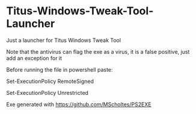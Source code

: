 # Titus-Windows-Tweak-Tool-Launcher

Just a launcher for Titus Windows Tweak Tool

Note that the antivirus can flag the exe as a virus, it is a false positive, just add an exception for it

Before running the file in powershell paste:

Set-ExecutionPolicy RemoteSigned

Set-ExecutionPolicy Unrestricted

Exe generated with https://github.com/MScholtes/PS2EXE
